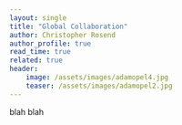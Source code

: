 ```yaml
---
layout: single
title: "Global Collaboration"
author: Christopher Rosend
author_profile: true
read_time: true
related: true
header: 
    image: /assets/images/adamopel4.jpg
    teaser: /assets/images/adamopel2.jpg
---
```


blah blah